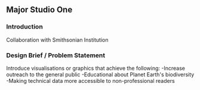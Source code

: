## Major Studio One

### Introduction

Collaboration with Smithsonian Institution


### Design Brief / Problem Statement

Introduce visualisations or graphics that achieve the following:
-Increase outreach to the general public
-Educational about Planet Earth's biodiversity
-Making technical data more accessible to non-professional readers
